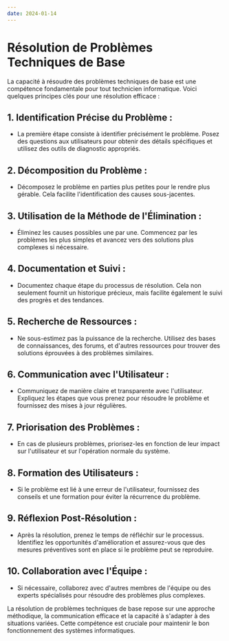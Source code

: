 ```yaml
---
date: 2024-01-14
---
```

# Résolution de Problèmes Techniques de Base

La capacité à résoudre des problèmes techniques de base est une compétence fondamentale pour tout technicien informatique. Voici quelques principes clés pour une résolution efficace :

## 1. **Identification Précise du Problème :**

- La première étape consiste à identifier précisément le problème. Posez des questions aux utilisateurs pour obtenir des détails spécifiques et utilisez des outils de diagnostic appropriés.

## 2. **Décomposition du Problème :**

- Décomposez le problème en parties plus petites pour le rendre plus gérable. Cela facilite l'identification des causes sous-jacentes.

## 3. **Utilisation de la Méthode de l'Élimination :**

- Éliminez les causes possibles une par une. Commencez par les problèmes les plus simples et avancez vers des solutions plus complexes si nécessaire.

## 4. **Documentation et Suivi :**

- Documentez chaque étape du processus de résolution. Cela non seulement fournit un historique précieux, mais facilite également le suivi des progrès et des tendances.

## 5. **Recherche de Ressources :**

- Ne sous-estimez pas la puissance de la recherche. Utilisez des bases de connaissances, des forums, et d'autres ressources pour trouver des solutions éprouvées à des problèmes similaires.

## 6. **Communication avec l'Utilisateur :**

- Communiquez de manière claire et transparente avec l'utilisateur. Expliquez les étapes que vous prenez pour résoudre le problème et fournissez des mises à jour régulières.

## 7. **Priorisation des Problèmes :**

- En cas de plusieurs problèmes, priorisez-les en fonction de leur impact sur l'utilisateur et sur l'opération normale du système.

## 8. **Formation des Utilisateurs :**

- Si le problème est lié à une erreur de l'utilisateur, fournissez des conseils et une formation pour éviter la récurrence du problème.

## 9. **Réflexion Post-Résolution :**

- Après la résolution, prenez le temps de réfléchir sur le processus. Identifiez les opportunités d'amélioration et assurez-vous que des mesures préventives sont en place si le problème peut se reproduire.

## 10. **Collaboration avec l'Équipe :**

- Si nécessaire, collaborez avec d'autres membres de l'équipe ou des experts spécialisés pour résoudre des problèmes plus complexes.

La résolution de problèmes techniques de base repose sur une approche méthodique, la communication efficace et la capacité à s'adapter à des situations variées. Cette compétence est cruciale pour maintenir le bon fonctionnement des systèmes informatiques.